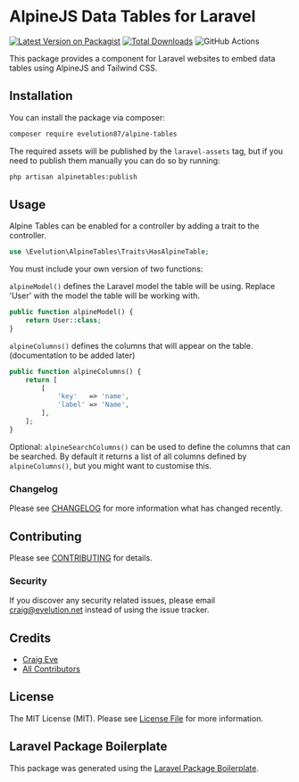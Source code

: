 # AlpineJS Data Tables for Laravel

[![Latest Version on Packagist](https://img.shields.io/packagist/v/evelution87/alpine-tables.svg?style=flat-square)](https://packagist.org/packages/evelution87/alpine-tables)
[![Total Downloads](https://img.shields.io/packagist/dt/evelution87/alpine-tables.svg?style=flat-square)](https://packagist.org/packages/evelution87/alpine-tables)
![GitHub Actions](https://github.com/evelution87/alpine-tables/actions/workflows/main.yml/badge.svg)

This package provides a component for Laravel websites to embed data tables using AlpineJS and Tailwind CSS.

## Installation

You can install the package via composer:

```bash
composer require evelution87/alpine-tables
```

The required assets will be published by the `laravel-assets` tag, but if you need to publish them manually you can do so by running:

```bash
php artisan alpinetables:publish
```

## Usage

Alpine Tables can be enabled for a controller by adding a trait to the controller.

```php
use \Evelution\AlpineTables\Traits\HasAlpineTable;
```

You must include your own version of two functions:

`alpineModel()` defines the Laravel model the table will be using.
Replace 'User' with the model the table will be working with.
```php
public function alpineModel() {
    return User::class;
}
```

`alpineColumns()` defines the columns that will appear on the table.
(documentation to be added later)
```php
public function alpineColumns() {
    return [
        [
            'key'   => 'name',
            'label' => 'Name',
        ],
    ];
}
```

Optional:
`alpineSearchColumns()` can be used to define the columns that can be searched. By default it returns a list of all columns defined by `alpineColumns()`, but you might want to customise this.


### Changelog

Please see [CHANGELOG](CHANGELOG.md) for more information what has changed recently.

## Contributing

Please see [CONTRIBUTING](CONTRIBUTING.md) for details.

### Security

If you discover any security related issues, please email craig@evelution.net instead of using the issue tracker.

## Credits

-   [Craig Eve](https://github.com/evelution87)
-   [All Contributors](../../contributors)

## License

The MIT License (MIT). Please see [License File](LICENSE.md) for more information.

## Laravel Package Boilerplate

This package was generated using the [Laravel Package Boilerplate](https://laravelpackageboilerplate.com).

